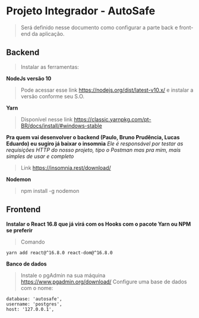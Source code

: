 # Projeto Integrador - AutoSafe

> Será definido nesse documento como configurar a parte back e front-end da aplicação.

## Backend

> Instalar as ferramentas:

**NodeJs versão 10**

> Pode acessar esse link https://nodejs.org/dist/latest-v10.x/ e instalar a versão conforme seu S.O.

**Yarn**

> Disponível nesse link https://classic.yarnpkg.com/pt-BR/docs/install/#windows-stable

**Pra quem vai desenvolver o backend (Paulo, Bruno Prudência, Lucas Eduardo) eu sugiro já baixar o insomnia**
_Ele é responsável por testar as requisições HTTP do nosso projeto, tipo o Postman mas pra mim, mais simples de usar e completo_
> Link https://insomnia.rest/download/

**Nodemon**
> npm install -g nodemon

## Frontend 

**Instalar o React 16.8 que já virá com os Hooks com o pacote Yarn ou NPM se preferir**

> Comando 
``` 
yarn add react@^16.8.0 react-dom@^16.8.0
```

**Banco de dados**

> Instale o pgAdmin na sua máquina https://www.pgadmin.org/download/
> Configure uma base de dados com o nome: 
```
database: 'autosafe',
username: 'postgres',
host: '127.0.0.1',
```


